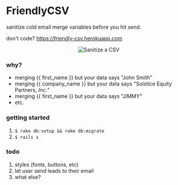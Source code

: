 # FriendlyCSV
sanitize cold email merge variables before you hit send.

don't code? https://friendly-csv.herokuapp.com

<p align="center">
  <img src=https://raw.githubusercontent.com/ryanckulp/friendly_csv/master/app/assets/images/sanitize-in-action.gif alt="Sanitize a CSV"/>
</p>

### why?

* merging {{ first_name }} but your data says "John Smith"
* merging {{ company_name }} but your data says "Solstice Equity Partners, *Inc.*"
* merging {{ first_name }} but your data says "JIMMY"
* etc.

### getting started

1. `$ rake db:setup && rake db:migrate`
2. `$ rails s`

### todo

1. styles (fonts, buttons, etc)
2. let user send leads to their email
3. what else?
